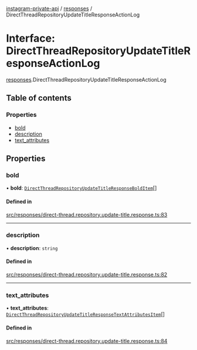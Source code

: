 [instagram-private-api](../../README.md) / [responses](../../modules/responses.md) / DirectThreadRepositoryUpdateTitleResponseActionLog

# Interface: DirectThreadRepositoryUpdateTitleResponseActionLog

[responses](../../modules/responses.md).DirectThreadRepositoryUpdateTitleResponseActionLog

## Table of contents

### Properties

- [bold](DirectThreadRepositoryUpdateTitleResponseActionLog.md#bold)
- [description](DirectThreadRepositoryUpdateTitleResponseActionLog.md#description)
- [text\_attributes](DirectThreadRepositoryUpdateTitleResponseActionLog.md#text_attributes)

## Properties

### bold

• **bold**: [`DirectThreadRepositoryUpdateTitleResponseBoldItem`](DirectThreadRepositoryUpdateTitleResponseBoldItem.md)[]

#### Defined in

[src/responses/direct-thread.repository.update-title.response.ts:83](https://github.com/Nerixyz/instagram-private-api/blob/b3351b9/src/responses/direct-thread.repository.update-title.response.ts#L83)

___

### description

• **description**: `string`

#### Defined in

[src/responses/direct-thread.repository.update-title.response.ts:82](https://github.com/Nerixyz/instagram-private-api/blob/b3351b9/src/responses/direct-thread.repository.update-title.response.ts#L82)

___

### text\_attributes

• **text\_attributes**: [`DirectThreadRepositoryUpdateTitleResponseTextAttributesItem`](DirectThreadRepositoryUpdateTitleResponseTextAttributesItem.md)[]

#### Defined in

[src/responses/direct-thread.repository.update-title.response.ts:84](https://github.com/Nerixyz/instagram-private-api/blob/b3351b9/src/responses/direct-thread.repository.update-title.response.ts#L84)
